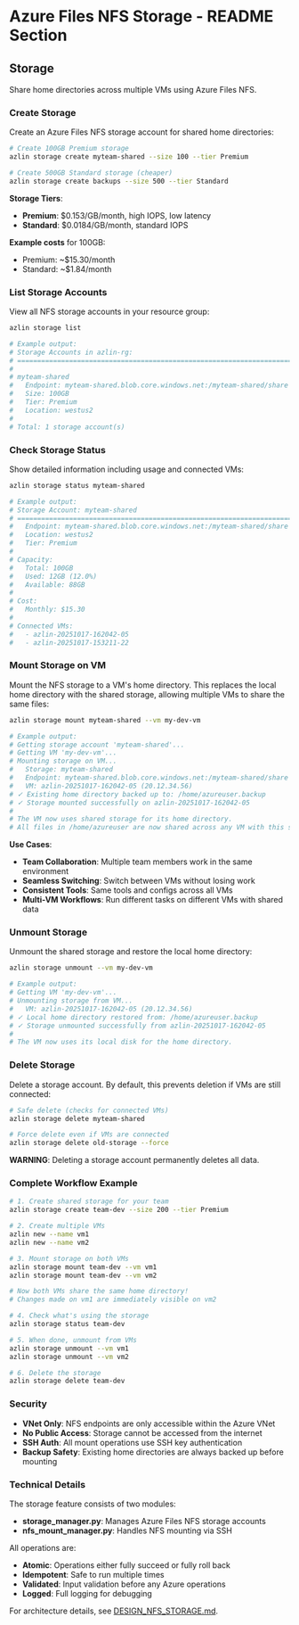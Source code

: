 # Azure Files NFS Storage - README Section

## Storage

Share home directories across multiple VMs using Azure Files NFS.

### Create Storage

Create an Azure Files NFS storage account for shared home directories:

```bash
# Create 100GB Premium storage
azlin storage create myteam-shared --size 100 --tier Premium

# Create 500GB Standard storage (cheaper)
azlin storage create backups --size 500 --tier Standard
```

**Storage Tiers**:
- **Premium**: $0.153/GB/month, high IOPS, low latency
- **Standard**: $0.0184/GB/month, standard IOPS

**Example costs** for 100GB:
- Premium: ~$15.30/month
- Standard: ~$1.84/month

### List Storage Accounts

View all NFS storage accounts in your resource group:

```bash
azlin storage list

# Example output:
# Storage Accounts in azlin-rg:
# ================================================================================
#
# myteam-shared
#   Endpoint: myteam-shared.blob.core.windows.net:/myteam-shared/share
#   Size: 100GB
#   Tier: Premium
#   Location: westus2
#
# Total: 1 storage account(s)
```

### Check Storage Status

Show detailed information including usage and connected VMs:

```bash
azlin storage status myteam-shared

# Example output:
# Storage Account: myteam-shared
# ================================================================================
#   Endpoint: myteam-shared.blob.core.windows.net:/myteam-shared/share
#   Location: westus2
#   Tier: Premium
#
# Capacity:
#   Total: 100GB
#   Used: 12GB (12.0%)
#   Available: 88GB
#
# Cost:
#   Monthly: $15.30
#
# Connected VMs:
#   - azlin-20251017-162042-05
#   - azlin-20251017-153211-22
```

### Mount Storage on VM

Mount the NFS storage to a VM's home directory. This replaces the local home directory with the shared storage, allowing multiple VMs to share the same files:

```bash
azlin storage mount myteam-shared --vm my-dev-vm

# Example output:
# Getting storage account 'myteam-shared'...
# Getting VM 'my-dev-vm'...
# Mounting storage on VM...
#   Storage: myteam-shared
#   Endpoint: myteam-shared.blob.core.windows.net:/myteam-shared/share
#   VM: azlin-20251017-162042-05 (20.12.34.56)
# ✓ Existing home directory backed up to: /home/azureuser.backup
# ✓ Storage mounted successfully on azlin-20251017-162042-05
#
# The VM now uses shared storage for its home directory.
# All files in /home/azureuser are now shared across any VM with this storage mounted.
```

**Use Cases**:
- **Team Collaboration**: Multiple team members work in the same environment
- **Seamless Switching**: Switch between VMs without losing work
- **Consistent Tools**: Same tools and configs across all VMs
- **Multi-VM Workflows**: Run different tasks on different VMs with shared data

### Unmount Storage

Unmount the shared storage and restore the local home directory:

```bash
azlin storage unmount --vm my-dev-vm

# Example output:
# Getting VM 'my-dev-vm'...
# Unmounting storage from VM...
#   VM: azlin-20251017-162042-05 (20.12.34.56)
# ✓ Local home directory restored from: /home/azureuser.backup
# ✓ Storage unmounted successfully from azlin-20251017-162042-05
#
# The VM now uses its local disk for the home directory.
```

### Delete Storage

Delete a storage account. By default, this prevents deletion if VMs are still connected:

```bash
# Safe delete (checks for connected VMs)
azlin storage delete myteam-shared

# Force delete even if VMs are connected
azlin storage delete old-storage --force
```

**WARNING**: Deleting a storage account permanently deletes all data.

### Complete Workflow Example

```bash
# 1. Create shared storage for your team
azlin storage create team-dev --size 200 --tier Premium

# 2. Create multiple VMs
azlin new --name vm1
azlin new --name vm2

# 3. Mount storage on both VMs
azlin storage mount team-dev --vm vm1
azlin storage mount team-dev --vm vm2

# Now both VMs share the same home directory!
# Changes made on vm1 are immediately visible on vm2

# 4. Check what's using the storage
azlin storage status team-dev

# 5. When done, unmount from VMs
azlin storage unmount --vm vm1
azlin storage unmount --vm vm2

# 6. Delete the storage
azlin storage delete team-dev
```

### Security

- **VNet Only**: NFS endpoints are only accessible within the Azure VNet
- **No Public Access**: Storage cannot be accessed from the internet
- **SSH Auth**: All mount operations use SSH key authentication
- **Backup Safety**: Existing home directories are always backed up before mounting

### Technical Details

The storage feature consists of two modules:
- **storage_manager.py**: Manages Azure Files NFS storage accounts
- **nfs_mount_manager.py**: Handles NFS mounting via SSH

All operations are:
- **Atomic**: Operations either fully succeed or fully roll back
- **Idempotent**: Safe to run multiple times
- **Validated**: Input validation before any Azure operations
- **Logged**: Full logging for debugging

For architecture details, see [DESIGN_NFS_STORAGE.md](docs/DESIGN_NFS_STORAGE.md).
